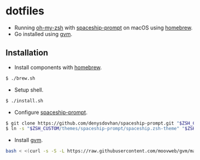 # dotfiles

- Running [oh-my-zsh] with [spaceship-prompt] on macOS using [homebrew].
- Go installed using [gvm].

## Installation

- Install components with [homebrew].

```bash
$ ./brew.sh
```

- Setup shell.

```bash
$ ./install.sh
```

- Configure [spaceship-prompt].

```bash
$ git clone https://github.com/denysdovhan/spaceship-prompt.git "$ZSH_CUSTOM/themes/spaceship-prompt"
$ ln -s "$ZSH_CUSTOM/themes/spaceship-prompt/spaceship.zsh-theme" "$ZSH_CUSTOM/themes/spaceship.zsh-theme"
```

- Install [gvm].

```bash
bash < <(curl -s -S -L https://raw.githubusercontent.com/moovweb/gvm/master/binscripts/gvm-installer)
```

[gvm]: https://github.com/moovweb/gvm
[homebrew]: https://brew.sh/
[oh-my-zsh]: https://github.com/robbyrussell/oh-my-zsh
[spaceship-prompt]: https://github.com/denysdovhan/spaceship-prompt 
